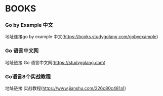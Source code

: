 BOOKS
===============

### Go by Example 中文
地址连接go by example 中文(https://books.studygolang.com/gobyexample)

### Go 语言中文网
地址链接 Go 语言中文网(https://studygolang.com)

### Go语言8个实战教程
地址链接 实战教程(https://www.jianshu.com/226c80c481a1)

### 

